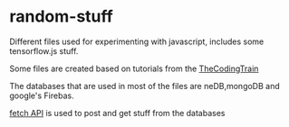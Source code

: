 # random-stuff
Different files used for experimenting with javascript, includes some tensorflow.js stuff.<br/>

Some files are created based on tutorials from the [TheCodingTrain](https://www.youtube.com/channel/UCvjgXvBlbQiydffZU7m1_aw)<br/>

The databases that are used in most of the files are neDB,mongoDB and google's Firebas.<br/>

[fetch API](https://developer.mozilla.org/en-US/docs/Web/API/Fetch_API) is used to post and get stuff from the databases<br/>
